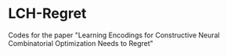 # LCH-Regret
Codes for the paper "Learning Encodings for Constructive Neural Combinatorial Optimization Needs to Regret"
